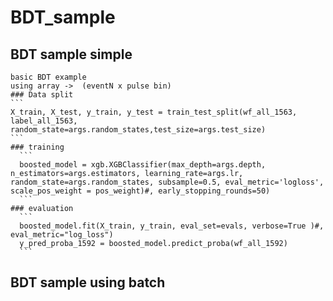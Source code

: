 # BDT_sample
## BDT sample simple
    basic BDT example
    using array ->  (eventN x pulse bin)
    ### Data split
    ```
    X_train, X_test, y_train, y_test = train_test_split(wf_all_1563, label_all_1563, random_state=args.random_states,test_size=args.test_size)
    ```
    ### training
      ```
      boosted_model = xgb.XGBClassifier(max_depth=args.depth, n_estimators=args.estimators, learning_rate=args.lr, random_state=args.random_states, subsample=0.5, eval_metric='logloss', scale_pos_weight = pos_weight)#, early_stopping_rounds=50)
      ```
    ### evaluation
      ```
      boosted_model.fit(X_train, y_train, eval_set=evals, verbose=True )#, eval_metric="log_loss")
      y_pred_proba_1592 = boosted_model.predict_proba(wf_all_1592)
      ```
    

## BDT sample using batch
